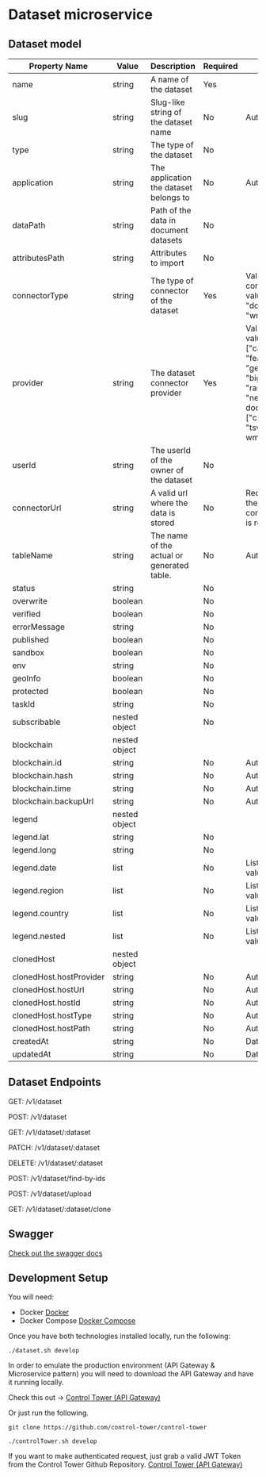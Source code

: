 # Dataset microservice

## Dataset model

| Property Name           	| Value         	| Description                                	| Required 	| Notes                                                                                                                                                             	|
|-------------------------	|---------------	|--------------------------------------------	|----------	|-------------------------------------------------------------------------------------------------------------------------------------------------------------------	|
| name                    	| string        	| A name of the dataset                      	| Yes      	|                                                                                                                                                                   	|
| slug                    	| string        	| Slug-like string of the dataset name       	| No       	| Autogenerated                                                                                                                                                     	|
| type                    	| string        	| The type of the dataset                    	| No       	|                                                                                                                                                                   	|
| application             	| string        	| The application the dataset belongs to     	| No       	| Autogenerated                                                                                                                                                     	|
| dataPath                	| string        	| Path of the data in document datasets      	| No       	|                                                                                                                                                                   	|
| attributesPath          	| string        	| Attributes to import                       	| No       	|                                                                                                                                                                   	|
| connectorType           	| string        	| The type of connector of the dataset       	| Yes      	| Valid connectorTypes values ["rest", "document", "wms"]                                                                                                           	|
| provider                	| string        	| The dataset connector provider             	| Yes      	| Valid provider values: rest -> ["cartodb", "featureservice", "gee", "bigquery", "rasdaman", "nexgddp"]; document -> ["csv", "json", "tsv", "xml"]; wms -> ["wms"] 	|
| userId                  	| string        	| The userId of the owner of the dataset     	| No       	|                                                                                                                                                                   	|
| connectorUrl            	| string        	| A valid url where the data is stored       	| No       	| Required when the dataset connectorType is rest.                                                                                                                  	|
| tableName               	| string        	| The name of the actual or generated table. 	| No       	| Autogenerated                                                                                                                                                     	|
| status                  	| string        	|                                            	| No       	|                                                                                                                                                                   	|
| overwrite               	| boolean       	|                                            	| No       	|                                                                                                                                                                   	|
| verified                	| boolean       	|                                            	| No       	|                                                                                                                                                                   	|
| errorMessage            	| string        	|                                            	| No       	|                                                                                                                                                                   	|
| published               	| boolean       	|                                            	| No       	|                                                                                                                                                                   	|
| sandbox                 	| boolean       	|                                            	| No       	|                                                                                                                                                                   	|
| env                     	| string        	|                                            	| No       	|                                                                                                                                                                   	|
| geoInfo                 	| boolean       	|                                            	| No       	|                                                                                                                                                                   	|
| protected               	| boolean       	|                                            	| No       	|                                                                                                                                                                   	|
| taskId                  	| string        	|                                            	| No       	|                                                                                                                                                                   	|
| subscribable            	| nested object 	|                                            	| No       	|                                                                                                                                                                   	|
| blockchain              	| nested object 	|                                            	|          	|                                                                                                                                                                   	|
| blockchain.id           	| string        	|                                            	| No       	| Autogenerated                                                                                                                                                     	|
| blockchain.hash         	| string        	|                                            	| No       	| Autogenerated                                                                                                                                                     	|
| blockchain.time         	| string        	|                                            	| No       	| Autogenerated                                                                                                                                                     	|
| blockchain.backupUrl    	| string        	|                                            	| No       	| Autogenerated                                                                                                                                                     	|
| legend                  	| nested object 	|                                            	|          	|                                                                                                                                                                   	|
| legend.lat              	| string        	|                                            	| No       	|                                                                                                                                                                   	|
| legend.long             	| string        	|                                            	| No       	|                                                                                                                                                                   	|
| legend.date             	| list          	|                                            	| No       	| List of string values                                                                                                                                             	|
| legend.region           	| list          	|                                            	| No       	| List of string values                                                                                                                                             	|
| legend.country          	| list          	|                                            	| No       	| List of string values                                                                                                                                             	|
| legend.nested           	| list          	|                                            	| No       	| List of string values                                                                                                                                             	|
| clonedHost              	| nested object 	|                                            	|          	|                                                                                                                                                                   	|
| clonedHost.hostProvider 	| string        	|                                            	| No       	| Autogenerated                                                                                                                                                     	|
| clonedHost.hostUrl      	| string        	|                                            	| No       	| Autogenerated                                                                                                                                                     	|
| clonedHost.hostId       	| string        	|                                            	| No       	| Autogenerated                                                                                                                                                     	|
| clonedHost.hostType     	| string        	|                                            	| No       	| Autogenerated                                                                                                                                                     	|
| clonedHost.hostPath     	| string        	|                                            	| No       	| Autogenerated                                                                                                                                                     	|
| createdAt               	| string        	|                                            	| No       	| Date value                                                                                                                                                        	|
| updatedAt               	| string        	|                                            	| No       	| Date Value                                                                                                                                                        	|

## Dataset Endpoints

GET: /v1/dataset

POST: /v1/dataset

GET: /v1/dataset/:dataset

PATCH: /v1/dataset/:dataset

DELETE: /v1/dataset/:dataset

POST: /v1/dataset/find-by-ids

POST: /v1/dataset/upload

GET: /v1/dataset/:dataset/clone

## Swagger

[Check out the swagger docs](https://editor.swagger.io/?url=https://raw.githubusercontent.com/GPSDD/dataset/develop/app/microservice/swagger.json)

## Development Setup

You will need:

- Docker [Docker](https://www.docker.com/)
- Docker Compose [Docker Compose](https://docs.docker.com/compose/)

Once you have both technologies installed locally, run the following:

`./dataset.sh develop`

In order to emulate the production environment (API Gateway & Microservice pattern) you will need to download the API Gateway and have it running locally.

Check this out -> [Control Tower (API Gateway)](https://github.com/control-tower/control-tower)

Or just run the following.

`git clone https://github.com/control-tower/control-tower`

`./controlTower.sh develop`

If you want to make authenticated request, just grab a valid JWT Token from the Control Tower Github Repository. [Control Tower (API Gateway)](https://github.com/control-tower/control-tower)
